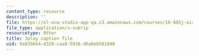 ```yaml
---
content_type: resource
description: ''
file: https://ol-ocw-studio-app-qa.s3.amazonaws.com/courses/16-885j-aircraft-systems-engineering-fall-2005/9a838664d328caa85936d6a0eb501940_1IJPugWssVs.srt
file_type: application/x-subrip
resourcetype: Other
title: 3play caption file
uid: 9a838664-d328-caa8-5936-d6a0eb501940
---
```

